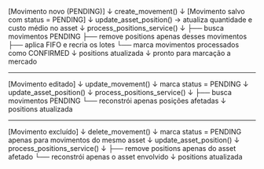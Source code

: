 [Movimento novo (PENDING)] 
       ↓
create_movement()
       ↓
[Movimento salvo com status = PENDING]
       ↓
update_asset_position()        → atualiza quantidade e custo médio no asset
       ↓
process_positions_service()
       ↓
  ├── busca movimentos PENDING
  ├── remove positions apenas desses movimentos
  ├── aplica FIFO e recria os lotes
  └── marca movimentos processados como CONFIRMED
       ↓
positions atualizada
       ↓
pronto para marcação a mercado

-----------------------------------------------------------

[Movimento editado]
       ↓
update_movement()
       ↓
marca status = PENDING
       ↓
update_asset_position()
       ↓
process_positions_service()
       ↓
  ├── busca movimentos PENDING
  └── reconstrói apenas posições afetadas
       ↓
positions atualizada

-----------------------------------------------------------

[Movimento excluído]
       ↓
delete_movement()
       ↓
marca status = PENDING apenas para movimentos do mesmo asset
       ↓
update_asset_position()
       ↓
process_positions_service()
       ↓
  ├── remove positions apenas do asset afetado
  └── reconstrói apenas o asset envolvido
       ↓
positions atualizada
